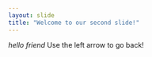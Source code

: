 ```yaml
---
layout: slide
title: "Welcome to our second slide!"
---
```

*hello friend*
Use the left arrow to go back!
